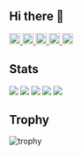 ## Hi there 👋

<p align="left">
  <a href="https://github.com/I-Shizu">
    <img height="20" src="https://komarev.com/ghpvc/?username=I-Shizu" />
  </a>
  <a href="https://github.com/I-Shizu">
    <img height="20" src="https://img.shields.io/github/followers/I-Shizu?label=follow&logo=github&style=flat" />
  </a>
  <a href="http://qiita.com/I-Shizu">
    <img height="20" src="https://qiita-badge.apiapi.app/s/I-Shizu/posts.svg" />
  </a>
  <a href="http://qiita.com/I-Shizu">
    <img height="20" src="https://qiita-badge.apiapi.app/s/I-Shizu/contributions.svg" />
  </a>
  <a href="https://zenn.dev/shizu">
    <img height="20" src="https://badgen.org/img/zenn/shizu/articles?style=plastic" />
  </a>
</p>

## Stats
![](http://github-profile-summary-cards.vercel.app/api/cards/profile-details?username=I-Shizu&theme=gruvbox)
![](http://github-profile-summary-cards.vercel.app/api/cards/repos-per-language?username=I-Shizu&theme=gruvbox)
![](http://github-profile-summary-cards.vercel.app/api/cards/most-commit-language?username=I-Shizu&theme=gruvbox)
![](http://github-profile-summary-cards.vercel.app/api/cards/stats?username=I-Shizu&theme=gruvbox)
![](http://github-profile-summary-cards.vercel.app/api/cards/productive-time?username=I-Shizu&theme=gruvbox&utcOffset=9)

## Trophy
![trophy](https://github-profile-trophy.vercel.app/?username=I-Shizu&theme=gruvbox)

<!--
**I-Shizu/I-Shizu** is a ✨ _special_ ✨ repository because its `README.md` (this file) appears on your GitHub profile.

Here are some ideas to get you started:

- 🔭 I’m currently working on ...
- 🌱 I’m currently learning ...
- 👯 I’m looking to collaborate on ...
- 🤔 I’m looking for help with ...
- 💬 Ask me about ...
- 📫 How to reach me: ...
- 😄 Pronouns: ...
- ⚡ Fun fact: ...
-->

